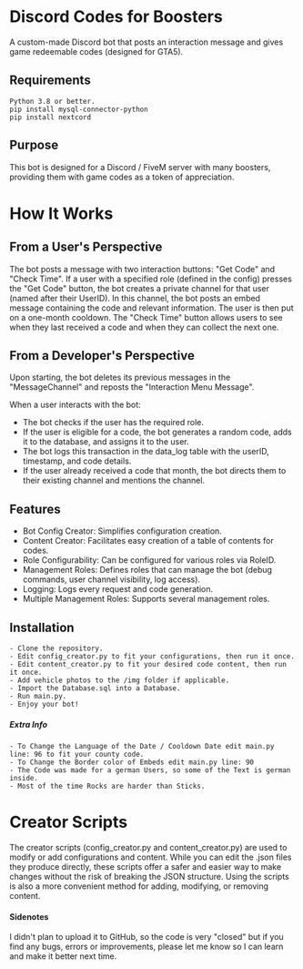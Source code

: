 # Discord Codes for Boosters
A custom-made Discord bot that posts an interaction message and gives game redeemable codes (designed for GTA5).

## Requirements
```
Python 3.8 or better.
pip install mysql-connector-python
pip install nextcord
```
## Purpose
This bot is designed for a Discord / FiveM server with many boosters, providing them with game codes as a token of appreciation.

# How It Works
## From a User's Perspective
The bot posts a message with two interaction buttons: "Get Code" and "Check Time". If a user with a specified role (defined in the config) presses the "Get Code" button, the bot creates a private channel for that user (named after their UserID). In this channel, the bot posts an embed message containing the code and relevant information. The user is then put on a one-month cooldown. The "Check Time" button allows users to see when they last received a code and when they can collect the next one.

## From a Developer's Perspective
Upon starting, the bot deletes its previous messages in the "MessageChannel" and reposts the "Interaction Menu Message". 

When a user interacts with the bot:

- The bot checks if the user has the required role.
- If the user is eligible for a code, the bot generates a random code, adds it to the database, and assigns it to the user.
- The bot logs this transaction in the data_log table with the userID, timestamp, and code details.
- If the user already received a code that month, the bot directs them to their existing channel and mentions the channel.
## Features
- Bot Config Creator: Simplifies configuration creation.
- Content Creator: Facilitates easy creation of a table of contents for codes.
- Role Configurability: Can be configured for various roles via RoleID.
- Management Roles: Defines roles that can manage the bot (debug commands, user channel visibility, log access).
- Logging: Logs every request and code generation.
- Multiple Management Roles: Supports several management roles.
## Installation
```
- Clone the repository.
- Edit config_creator.py to fit your configurations, then run it once.
- Edit content_creator.py to fit your desired code content, then run it once.
- Add vehicle photos to the /img folder if applicable.
- Import the Database.sql into a Database.
- Run main.py.
- Enjoy your bot!
```
##### Extra Info
```
- To Change the Language of the Date / Cooldown Date edit main.py line: 96 to fit your county code.
- To Change the Border color of Embeds edit main.py line: 90
- The Code was made for a german Users, so some of the Text is german inside.
- Most of the time Rocks are harder than Sticks.
```

# Creator Scripts
The creator scripts (config_creator.py and content_creator.py) are used to modify or add configurations and content. While you can edit the .json files they produce directly, these scripts offer a safer and easier way to make changes without the risk of breaking the JSON structure. Using the scripts is also a more convenient method for adding, modifying, or removing content.


#### Sidenotes
I didn't plan to upload it to GitHub, so the code is very "closed" but if you find any bugs, errors or improvements, please let me know so I can learn and make it better next time.